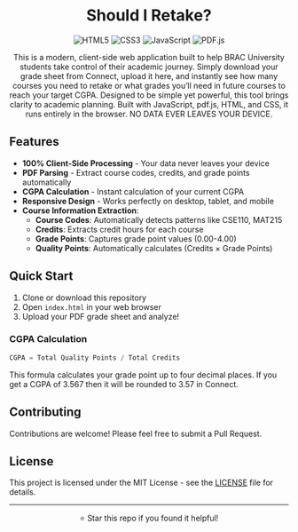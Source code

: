 <div align="center">

# Should I Retake?

![HTML5](https://img.shields.io/badge/HTML5-E34F26?style=flat-square&logo=html5&logoColor=white)
![CSS3](https://img.shields.io/badge/CSS3-1572B6?style=flat-square&logo=css3&logoColor=white)
![JavaScript](https://img.shields.io/badge/JavaScript-F7DF1E?style=flat-square&logo=javascript&logoColor=black)
![PDF.js](https://img.shields.io/badge/PDF.js-00539F?style=flat-square&logo=pdf&logoColor=white)

This is a modern, client-side web application built to help BRAC University students take control of their academic journey. Simply download your grade sheet from Connect, upload it here, and instantly see how many courses you need to retake or what grades you’ll need in future courses to reach your target CGPA. Designed to be simple yet powerful, this tool brings clarity to academic planning. Built with JavaScript, pdf.js, HTML, and CSS, it runs entirely in the browser. NO DATA EVER LEAVES YOUR DEVICE.
</div>


## Features

- **100% Client-Side Processing** - Your data never leaves your device
- **PDF Parsing** - Extract course codes, credits, and grade points automatically
- **CGPA Calculation** - Instant calculation of your current CGPA
- **Responsive Design** - Works perfectly on desktop, tablet, and mobile
- **Course Information Extraction**:
  - **Course Codes**: Automatically detects patterns like CSE110, MAT215
  - **Credits**: Extracts credit hours for each course
  - **Grade Points**: Captures grade point values (0.00-4.00)
  - **Quality Points**: Automatically calculates (Credits × Grade Points)


## Quick Start

1. Clone or download this repository
2. Open `index.html` in your web browser
3. Upload your PDF grade sheet and analyze!


### CGPA Calculation
```javascript
CGPA = Total Quality Points / Total Credits
```
This formula calculates your grade point up to four decimal places. If you get a CGPA of 3.567 then it will be rounded to 3.57 in Connect.


## Contributing

Contributions are welcome! Please feel free to submit a Pull Request.

## License

This project is licensed under the MIT License - see the [LICENSE](LICENSE) file for details.

---

<div align="center">
  <p>⭐ Star this repo if you found it helpful!</p>
</div>
